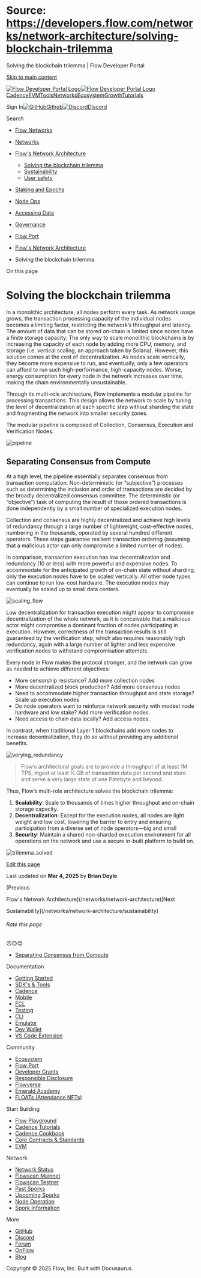 # Source: https://developers.flow.com/networks/network-architecture/solving-blockchain-trilemma

Solving the blockchain trilemma | Flow Developer Portal



[Skip to main content](#__docusaurus_skipToContent_fallback)

[![Flow Developer Portal Logo](/img/flow-docs-logo-dark.png)![Flow Developer Portal Logo](/img/flow-docs-logo-light.png)](/)[Cadence](/build/flow)[EVM](/evm/about)[Tools](/tools/flow-cli)[Networks](/networks/flow-networks)[Ecosystem](/ecosystem)[Growth](/growth)[Tutorials](/tutorials)

Sign In[![GitHub]()Github](https://github.com/onflow)[![Discord]()Discord](https://discord.gg/flow)

Search

* [Flow Networks](/networks/flow-networks)
* [Networks](/networks)
* [Flow's Network Architecture](/networks/network-architecture)

  + [Solving the blockchain trilemma](/networks/network-architecture/solving-blockchain-trilemma)
  + [Sustainability](/networks/network-architecture/sustainability)
  + [User safety](/networks/network-architecture/user-safety)
* [Staking and Epochs](/networks/staking)
* [Node Ops](/networks/node-ops)
* [Accessing Data](/networks/access-onchain-data)
* [Governance](/networks/governance)
* [Flow Port](/networks/flow-port)

* [Flow's Network Architecture](/networks/network-architecture)
* Solving the blockchain trilemma

On this page

# Solving the blockchain trilemma

In a monolithic architecture, all nodes perform every task. As network usage grows, the transaction processing capacity of the individual nodes becomes a limiting factor, restricting the network’s throughput and latency. The amount of data that can be stored on-chain is limited since nodes have a finite storage capacity. The only way to scale monolithic blockchains is by increasing the capacity of each node by adding more CPU, memory, and storage (i.e. vertical scaling, an approach taken by Solana). However, this solution comes at the cost of decentralization. As nodes scale vertically, they become more expensive to run, and eventually, only a few operators can afford to run such high-performance, high-capacity nodes. Worse, energy consumption for every node in the network increases over time, making the chain environmentally unsustainable.

Through its multi-role architecture, Flow implements a modular pipeline for processing transactions. This design allows the network to scale by tuning the level of decentralization at each specific step without sharding the state and fragmenting the network into smaller security zones.

The modular pipeline is composed of Collection, Consensus, Execution and Verification Nodes.

![pipeline](/assets/images/pipeline-42512db6ead17a2b6aaf1787c1960f57.png)

## Separating Consensus from Compute[​](#separating-consensus-from-compute "Direct link to Separating Consensus from Compute")

At a high level, the pipeline essentially separates consensus from transaction computation. Non-deterministic (or “subjective”) processes such as determining the inclusion and order of transactions are decided by the broadly decentralized consensus committee. The deterministic (or “objective”) task of computing the result of those ordered transactions is done independently by a small number of specialized execution nodes.

Collection and consensus are highly decentralized and achieve high levels of redundancy through a large number of lightweight, cost-effective nodes, numbering in the thousands, operated by several hundred different operators. These steps guarantee resilient transaction ordering (assuming that a malicious actor can only compromise a limited number of nodes).

In comparison, transaction execution has low decentralization and redundancy (10 or less) with more powerful and expensive nodes. To accommodate for the anticipated growth of on-chain state without sharding, only the execution nodes have to be scaled vertically. All other node types can continue to run low-cost hardware. The execution nodes may eventually be scaled up to small data centers.

![scaling_flow](/assets/images/scaling_flow-2190d3c5db523859d376bfa600532445.png)

Low decentralization for transaction execution might appear to compromise decentralization of the whole network, as it is conceivable that a malicious actor might compromise a dominant fraction of nodes participating in execution. However, correctness of the transaction results is still guaranteed by the verification step, which also requires reasonably high redundancy, again with a large number of lighter and less expensive verification nodes to withstand compromisation attempts.

Every node in Flow makes the protocol stronger, and the network can grow as needed to achieve different objectives:

* More censorship resistance? Add more collection nodes
* More decentralized block production? Add more consensus nodes
* Need to accommodate higher transaction throughput and state storage? Scale up execution nodes
* Do node operators want to reinforce network security with modest node hardware and low stake? Add more verification nodes.
* Need access to chain data locally? Add access nodes.

In contrast, when traditional Layer 1 blockchains add more nodes to increase decentralization, they do so without providing any additional benefits.

![verying_redundancy](/assets/images/varying_redudancy-5d4e1110d859c415d773d24a8e6b1ff3.png)

> Flow’s architectural goals are to provide a throughput of at least 1M TPS, ingest at least ½ GB of transaction data per second and store and serve a very large state of one Patebyte and beyond.

Thus, Flow’s multi-role architecture solves the blockchain trilemma:

1. **Scalability**: Scale to thousands of times higher throughput and on-chain storage capacity.
2. **Decentralization**: Except for the execution nodes, all nodes are light weight and low cost, lowering the barrier to entry and ensuring participation from a diverse set of node operators—big and small
3. **Security**: Maintain a shared non-sharded execution environment for all operations on the network and use a secure in-built platform to build on.

![trilemma_solved](/assets/images/flow_trillema_solved-1ba96289ea436ee41ca530f58ec8b558.png)

[Edit this page](https://github.com/onflow/docs/tree/main/docs/networks/network-architecture/solving-blockchain-trilemma.md)

Last updated on **Mar 4, 2025** by **Brian Doyle**

[Previous

Flow's Network Architecture](/networks/network-architecture)[Next

Sustainability](/networks/network-architecture/sustainability)

###### Rate this page

😞😐😊

* [Separating Consensus from Compute](#separating-consensus-from-compute)

Documentation

* [Getting Started](/build/getting-started/contract-interaction)
* [SDK's & Tools](/tools)
* [Cadence](https://cadence-lang.org/docs/)
* [Mobile](/build/guides/mobile/overview)
* [FCL](/tools/clients/fcl-js)
* [Testing](/build/smart-contracts/testing)
* [CLI](/tools/flow-cli)
* [Emulator](/tools/emulator)
* [Dev Wallet](https://github.com/onflow/fcl-dev-wallet)
* [VS Code Extension](/tools/vscode-extension)

Community

* [Ecosystem](/ecosystem)
* [Flow Port](https://port.onflow.org/)
* [Developer Grants](https://github.com/onflow/developer-grants)
* [Responsible Disclosure](https://flow.com/flow-responsible-disclosure)
* [Flowverse](https://www.flowverse.co/)
* [Emerald Academy](https://academy.ecdao.org/)
* [FLOATs (Attendance NFTs)](https://floats.city/)

Start Building

* [Flow Playground](https://play.flow.com/)
* [Cadence Tutorials](https://cadence-lang.org/docs/tutorial/first-steps)
* [Cadence Cookbook](https://open-cadence.onflow.org)
* [Core Contracts & Standards](/build/core-contracts)
* [EVM](/evm/about)

Network

* [Network Status](https://status.onflow.org/)
* [Flowscan Mainnet](https://flowdscan.io/)
* [Flowscan Testnet](https://testnet.flowscan.io/)
* [Past Sporks](/networks/node-ops/node-operation/past-sporks)
* [Upcoming Sporks](/networks/node-ops/node-operation/upcoming-sporks)
* [Node Operation](/networks/node-ops)
* [Spork Information](/networks/node-ops/node-operation/spork)

More

* [GitHub](https://github.com/onflow)
* [Discord](https://discord.gg/flow)
* [Forum](https://forum.onflow.org/)
* [OnFlow](https://onflow.org/)
* [Blog](https://flow.com/blog)

Copyright © 2025 Flow, Inc. Built with Docusaurus.